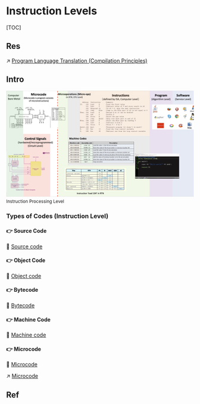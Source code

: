 # Instruction Levels

[TOC]



## Res
↗ [Program Language Translation (Compilation Principles)](../../../../../👩‍💻%20Languages%20Programming/🛤️%20Program%20Execution/🚮%20Program%20Language%20Translation%20(Compilation%20Principles)/Program%20Language%20Translation%20(Compilation%20Principles).md)



## Intro
![](../../../../../../../Assets/Pics/Screenshot%202023-03-21%20at%209.12.25%20PM.png)
<small>Instruction Processing Level</small>


### Types of Codes (Instruction Level)
#### 👉 Source Code
🔗 [Source code](https://en.wikipedia.org/wiki/Source_code "Source code")


#### 👉 Object Code
🔗 [Object code](https://en.wikipedia.org/wiki/Object_code "Object code")


#### 👉 Bytecode
🔗 [Bytecode](https://en.wikipedia.org/wiki/Bytecode "Bytecode")


#### 👉 Machine Code
🔗 [Machine code](https://en.wikipedia.org/wiki/Machine_code "Machine code")


#### 👉 Microcode
🔗 [Microcode](https://en.wikipedia.org/wiki/Microcode "Microcode")

↗ [Microcode](../../../../Firmware/Microcode/Microcode.md)



## Ref

